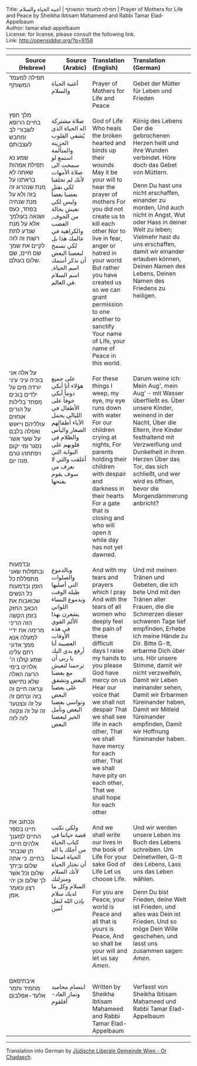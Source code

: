 <html>
<head></head>
<body>
Title: תפילה למעמד המשותף | أغنية الحياة والسلام | Prayer of Mothers for Life and Peace by Sheikha Ibtisam Maḥameed and Rabbi Tamar Elad-Appelbaum<br />
Author: tamar.elad-appelbaum<br />
License: for license, please consult the following link.<br />
Link: <a href="http://opensiddur.org/?p=9158">http://opensiddur.org/?p=9158</a>
<p />
<hr />

<table style="margin-left: auto;margin-right: auto;" class="draggable">
<thead><tr><th id="x" style="text-align: right;">Source (Hebrew)</th><th style="text-align: right;">Source (Arabic)</th><th style="text-align: left;">Translation (English)</th><th style="text-align: left;">Translation (German)</th></tr></thead>
<tbody>
<tr>
<td style="vertical-align:top;" width="22%">
<div class="liturgy"><span lang="he">
תפילה למעמד המשותף
</span></div></td>
 
<td style="vertical-align:top;" width="22%"><div class="arabic"><span lang="ar">

أغنية الحياة والسلام
</span></div></td>
 
<td style="vertical-align:top;" width="22%"><p />
<div class="english">
Prayer of Mothers for Life and Peace
</td>
 
<td style="vertical-align:top;" width="22%"><p />
<div class="german">
Gebet der Mütter für Leben und Frieden
</div>
</td>
</tr>   <tr><td style="vertical-align:top;" width="22%">
<div class="liturgy"><span lang="he">
מלך חפץ בחיים
הרופא לשבורי לב ומחבש לעצבותם

שמע נא תפילת אמהות
שאתה לא בראתנו על מנת שנהרוג זה בזה
ולא על מנת שנחיה בפחד, כעס ושנאה בעולמך
אלא על מנת שנדע לתת רשות זה לזה לקיים את שמך
שם חיים, שם שלום בעולם.
</span></div></td>
 
<td style="vertical-align:top;" width="22%"><div class="arabic"><span lang="ar">

صلاة مشتركة
اله الحياة
الذي يُشفي القلوب الحزينة والمتألمة
استمع لو سمحت الى صلاة الأمهات
لأنك لم تخلقنا لكي نقتل بعضنا بعضاً
وليس لكي نعيش بحالة من الخوف, الغضب والكراهية في عالمك هذا
بل لكي نسمح لبعضنا البعض أن نذكر أسمك
اسم الحياة, اسم السلام في العالم.
</span></div></td>
 
<td style="vertical-align:top;" width="22%"><p />
<div class="english">
God of Life
Who heals the broken hearted and binds up their wounds
May it be your will to hear the prayer of mothers
For you did not create us to kill each other
Nor to live in fear, anger or hatred in your world
But rather you have created us so we can grant permission to one another to sanctify
Your name of Life, your name of Peace in this world.
</td>
 
<td style="vertical-align:top;" width="22%"><p />
<div class="german">
König des Lebens
Der die gebrochenen Herzen heilt und ihre Wunden verbindet.
Höre doch das Gebet von Müttern.

Denn Du hast uns nicht erschaffen, einander zu morden,
Und auch nicht in Angst, Wut oder Hass in deiner Welt zu leben;
Vielmehr hast du uns erschaffen, damit wir einander erlauben können,
Deinen Namen des Lebens, Deinen Namen des Friedens zu heiligen.
</div>
</td>
</tr>   <tr><td style="vertical-align:top;" width="22%">
<div class="liturgy"><span lang="he">
על אלה אני בוכיה עיני עיני יורדה מים
על ילדים בוכים מפחד בלילות
על הורים אוחזים עולליהם וייאוש ואפלה בלבם
על שער אשר נסגר ומי יקום ויפתחהו טרם פנה יום.
</span></div></td>
 
<td style="vertical-align:top;" width="22%"><div class="arabic"><span lang="ar">

على جميع هؤلاء أنا أبكي دوماً 
أبكي خوفاً على الأطفال في الليالي
يحمل الآباء أطفالهم الصغار واليأس والظلام في قلوبهم
على البوابة التي أغلقت والتي لا نعرف من سوف يقوم بفتحها
</span></div></td>
 
<td style="vertical-align:top;" width="22%"><p />
<div class="english">
For these things I weep, my eye, my eye runs down with water
For our children crying at nights,
For parents holding their children with despair and darkness in their hearts
For a gate that is closing and who will open it while day has not yet dawned.
</td>
 
<td style="vertical-align:top;" width="22%"><p />
<div class="german">
Darum weine ich: Mein Aug', mein Aug' - mit Wasser überfließt es.
Über unsere Kinder, weinend in der Nacht,
Über die Eltern, ihre Kinder festhaltend mit 
Verzweiflung und Dunkelheit in ihren Herzen
Über das Tor, das sich schließt,
und wer wird es öffnen, bevor 
die Morgendämmerung anbricht?
</div>
</td>
</tr>   <tr><td style="vertical-align:top;" width="22%">
<div class="liturgy"><span lang="he">
ובדמעות ובתפלות שאני מתפללת כל הזמן
ובדמעות כל הנשים שכואבות את הכאב החזק בזמן הקשה הזה
הריני מרימה את ידיי למעלה אנא ממך אדוני רחם עלינו
שמע קולנו ה׳ אלהינו בימי הרעה האלה שלא נתייאש
ונראה חיים זה בזה
ונרחם זה על זה
ונצטער זה על זה
ונקווה לזה לזה
</span></div></td>
 
<td style="vertical-align:top;" width="22%"><div class="arabic"><span lang="ar">

وبالدموع والصلوات التي أصليها طيلة الوقت
وبدموع النساء اللواتي يشعرن بهذا الألم القوي في هذه الأوقات العصيبة
أنا أرفع يدي اليك يا ربي أن ترحمنا
لنعيش مع بعضنا البعض
ونشفق على بعضنا البعض
ونواسي بعضنا البعض
ونأمل الخير لبعضنا البعض
</span></div></td>
 
<td style="vertical-align:top;" width="22%"><p />
<div class="english">
And with my tears and prayers which I pray
And with the tears of all women who deeply feel the pain of these difficult days
I raise my hands to you please God have mercy on us
Hear our voice that we shall not despair
That we shall see life in each other,
That we shall have mercy for each other,
That we shall have pity on each other,
That we shall hope for each other
</td>
 
<td style="vertical-align:top;" width="22%"><p />
<div class="german">
Und mit meinen Tränen und Gebeten, die ich bete
Und mit den Tränen aller Frauen, die die 
Schmerzen dieser schweren Tage tief empfinden,
Erhebe ich meine Hände zu Dir. Bitte G-tt, erbarme Dich über uns.
Hör unsere Stimme, damit wir nicht verzweifeln,
Damit wir Leben ineinander sehen,
Damit wir Erbarmen füreinander haben,
Damit wir Mitleid füreinander empfinden,
Damit wir Hoffnung füreinander haben.
</div>
</td>
</tr>   <tr><td style="vertical-align:top;" width="22%">
<div class="liturgy"><span lang="he">
ונכתוב את חיינו בספר החיים
למענך אלהים חיים.
תן שנבחר בחיים.
כי אתה שלום וביתך שלום וכל אשר לך שלום
וכן יהי רצון ונאמר אמן.
</span></div></td>
 
<td style="vertical-align:top;" width="22%"><div class="arabic"><span lang="ar">

ولكي نكتب قصة حياتنا في كتاب الحياة
من أجلك يا اله الحياة
امنحنا أن نختار الحياة
لأنك السلام ومنزلتك السلام وكل ما لديك سلام
بإذن الله لنقل آمين
</span></div></td>
 
<td style="vertical-align:top;" width="22%"><p />
<div class="english">
And we shall write our lives in the book of Life
For your sake God of Life
Let us choose Life.

For you are Peace, your world is Peace and all that is yours is Peace,
And so shall be your will and let us say <em>Amen</em>.
</td>
 
<td style="vertical-align:top;" width="22%"><p />
<div class="german">
Und wir werden unsere Leben ins Buch des Lebens schreiben.
Um Deinetwillen, G-tt des Lebens,
Lass uns das Leben wählen.

Denn Du bist Frieden, deine Welt ist Frieden, und alles was Dein ist Frieden.
Und so möge Dein Wille geschehen, und lasst uns zusammen sagen: <em>Amen</em>.
</div>
</td>
</tr>   <tr><td style="vertical-align:top;" width="22%">
<div class="liturgy"><span lang="he">
איבתיסאם מחמיד ותמר אלעד-אפלבום
</span></div></td>
 
<td style="vertical-align:top;" width="22%"><div class="arabic"><span lang="ar">

ابتسام محاميد وتمار العاد- أفلڨوم
</span></div></td>
 
<td style="vertical-align:top;" width="22%"><p />
<div class="english">
Written by Sheikha Ibtisam Maḥameed and Rabbi Tamar Elad-Appelbaum
</td>
 
<td style="vertical-align:top;" width="22%"><p />
<div class="german">
Verfasst von Sheikha Ibtisam Maḥameed und Rabbi Tamar Elad-Appelbaum
</div>
</td>
</tr>
</tbody></table>

<hr />
Translation into German by <a href="http://www.orchadasch.at/">Jüdische Liberale Gemeinde Wien - Or Chadasch</a>.
</body>
</html>